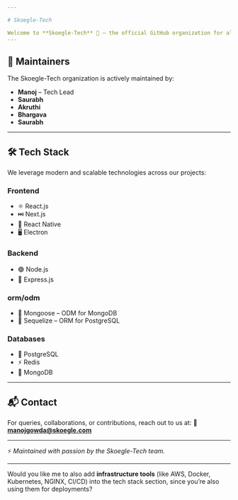```yaml
---

# Skoegle-Tech

Welcome to **Skoegle-Tech** 🚀 — the official GitHub organization for all technology initiatives at **Skoegle IoT Innovations Pvt. Ltd.**
---
```


## 👥 Maintainers

The Skoegle-Tech organization is actively maintained by:

* **Manoj** – Tech Lead
* **Saurabh**
* **Akruthi**
* **Bhargava**
* **Saurabh**

---

## 🛠️ Tech Stack

We leverage modern and scalable technologies across our projects:

### **Frontend**

* ⚛️ React.js
* ⏭️ Next.js
* 📱 React Native
* 🖥️ Electron

### **Backend**

* 🟢 Node.js
* 🚏 Express.js

### **orm/odm**

* 🍃 Mongoose – ODM for MongoDB
* 🐘 Sequelize – ORM for PostgreSQL


### **Databases**

* 🐘 PostgreSQL
* ⚡ Redis
* 🍃 MongoDB


---

## 📬 Contact

For queries, collaborations, or contributions, reach out to us at:
📧 **[manojgowda@skoegle.com](mailto:manojgowda@skoegle.com)**

---

⚡ *Maintained with passion by the Skoegle-Tech team.*

---

Would you like me to also add **infrastructure tools** (like AWS, Docker, Kubernetes, NGINX, CI/CD) into the tech stack section, since you’re also using them for deployments?
